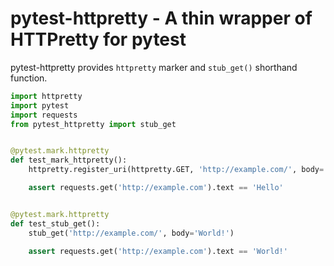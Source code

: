 # pytest-httpretty - A thin wrapper of HTTPretty for pytest

pytest-httpretty provides `httpretty` marker and `stub_get()` shorthand function.

```python
import httpretty
import pytest
import requests
from pytest_httpretty import stub_get


@pytest.mark.httpretty
def test_mark_httpretty():
    httpretty.register_uri(httpretty.GET, 'http://example.com/', body='Hello')

    assert requests.get('http://example.com').text == 'Hello'


@pytest.mark.httpretty
def test_stub_get():
    stub_get('http://example.com/', body='World!')

    assert requests.get('http://example.com').text == 'World!'
```

